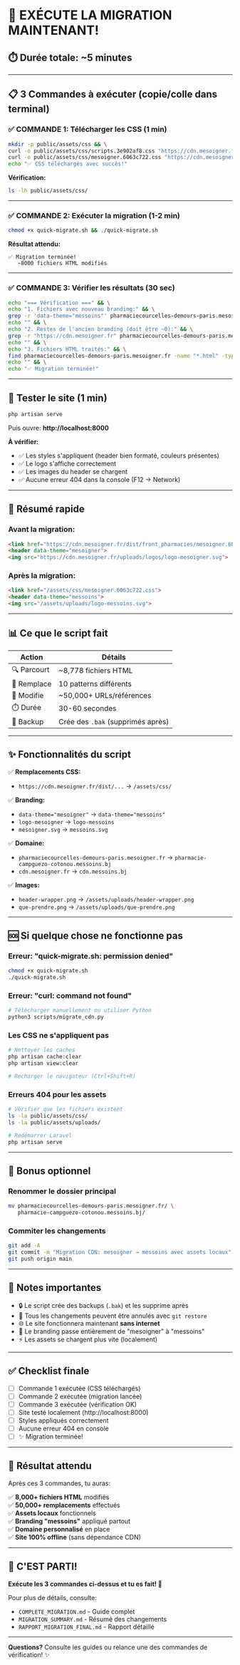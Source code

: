 # 🚀 EXÉCUTE LA MIGRATION MAINTENANT!

## ⏱️ Durée totale: ~5 minutes

---

## 📋 3 Commandes à exécuter (copie/colle dans terminal)

### ✅ COMMANDE 1: Télécharger les CSS (1 min)
```bash
mkdir -p public/assets/css && \
curl -o public/assets/css/scripts.3e902af8.css "https://cdn.mesoigner.fr/dist/front_pharmacies/scripts.3e902af8.css" && \
curl -o public/assets/css/mesoigner.6063c722.css "https://cdn.mesoigner.fr/dist/front_pharmacies/mesoigner.6063c722.css" && \
echo "✅ CSS téléchargés avec succès!"
```

**Vérification:**
```bash
ls -lh public/assets/css/
```

---

### ✅ COMMANDE 2: Exécuter la migration (1-2 min)
```bash
chmod +x quick-migrate.sh && ./quick-migrate.sh
```

**Résultat attendu:**
```
✅ Migration terminée!
   ~8000 fichiers HTML modifiés
```

---

### ✅ COMMANDE 3: Vérifier les résultats (30 sec)
```bash
echo "=== Vérification ===" && \
echo "1. Fichiers avec nouveau branding:" && \
grep -r 'data-theme="messoins"' pharmaciecourcelles-demours-paris.mesoigner.fr/ 2>/dev/null | wc -l && \
echo "" && \
echo "2. Restes de l'ancien branding (doit être ~0):" && \
grep -r "https://cdn.mesoigner.fr" pharmaciecourcelles-demours-paris.mesoigner.fr/ 2>/dev/null | wc -l && \
echo "" && \
echo "3. Fichiers HTML traités:" && \
find pharmaciecourcelles-demours-paris.mesoigner.fr -name "*.html" -type f 2>/dev/null | wc -l && \
echo "" && \
echo "✅ Migration terminée!"
```

---

## 🧪 Tester le site (1 min)

```bash
php artisan serve
```

Puis ouvre: **http://localhost:8000**

**À vérifier:**
- ✅ Les styles s'appliquent (header bien formaté, couleurs présentes)
- ✅ Le logo s'affiche correctement
- ✅ Les images du header se chargent
- ✅ Aucune erreur 404 dans la console (F12 → Network)

---

## 🎯 Résumé rapide

### Avant la migration:
```html
<link href="https://cdn.mesoigner.fr/dist/front_pharmacies/mesoigner.6063c722.css">
<header data-theme="mesoigner">
<img src="https://cdn.mesoigner.fr/uploads/logos/logo-mesoigner.svg">
```

### Après la migration:
```html
<link href="/assets/css/mesoigner.6063c722.css">
<header data-theme="messoins">
<img src="/assets/uploads/logo-messoins.svg">
```

---

## 📊 Ce que le script fait

| Action | Détails |
|--------|---------|
| 🔍 Parcourt | ~8,778 fichiers HTML |
| 🔄 Remplace | 10 patterns différents |
| 📝 Modifie | ~50,000+ URLs/références |
| ⏱️ Durée | 30-60 secondes |
| 💾 Backup | Crée des `.bak` (supprimés après) |

---

## ✨ Fonctionnalités du script

✅ **Remplacements CSS:**
- `https://cdn.mesoigner.fr/dist/...` → `/assets/css/`

✅ **Branding:**
- `data-theme="mesoigner"` → `data-theme="messoins"`
- `logo-mesoigner` → `logo-messoins`
- `mesoigner.svg` → `messoins.svg`

✅ **Domaine:**
- `pharmaciecourcelles-demours-paris.mesoigner.fr` → `pharmacie-campguezo-cotonou.messoins.bj`
- `cdn.mesoigner.fr` → `cdn.messoins.bj`

✅ **Images:**
- `header-wrapper.png` → `/assets/uploads/header-wrapper.png`
- `que-prendre.png` → `/assets/uploads/que-prendre.png`

---

## 🆘 Si quelque chose ne fonctionne pas

### Erreur: "quick-migrate.sh: permission denied"
```bash
chmod +x quick-migrate.sh
./quick-migrate.sh
```

### Erreur: "curl: command not found"
```bash
# Télécharger manuellement ou utiliser Python
python3 scripts/migrate_cdn.py
```

### Les CSS ne s'appliquent pas
```bash
# Nettoyer les caches
php artisan cache:clear
php artisan view:clear

# Recharger le navigateur (Ctrl+Shift+R)
```

### Erreurs 404 pour les assets
```bash
# Vérifier que les fichiers existent
ls -la public/assets/css/
ls -la public/assets/uploads/

# Redémarrer Laravel
php artisan serve
```

---

## 🎁 Bonus optionnel

### Renommer le dossier principal
```bash
mv pharmaciecourcelles-demours-paris.mesoigner.fr/ \
   pharmacie-campguezo-cotonou.messoins.bj/
```

### Commiter les changements
```bash
git add -A
git commit -m "Migration CDN: mesoigner → messoins avec assets locaux"
git push origin main
```

---

## 📝 Notes importantes

- 🔒 Le script crée des backups (`.bak`) et les supprime après
- 💾 Tous les changements peuvent être annulés avec `git restore`
- 🌐 Le site fonctionnera maintenant **sans internet**
- 🎨 Le branding passe entièrement de "mesoigner" à "messoins"
- ⚡ Les assets se chargent plus vite (localement)

---

## ✅ Checklist finale

- [ ] Commande 1 exécutée (CSS téléchargés)
- [ ] Commande 2 exécutée (migration lancée)
- [ ] Commande 3 exécutée (vérification OK)
- [ ] Site testé localement (http://localhost:8000)
- [ ] Styles appliqués correctement
- [ ] Aucune erreur 404 en console
- [ ] ✨ Migration terminée!

---

## 🎉 Résultat attendu

Après ces 3 commandes, tu auras:

✅ **8,000+ fichiers HTML** modifiés  
✅ **50,000+ remplacements** effectués  
✅ **Assets locaux** fonctionnels  
✅ **Branding "messoins"** appliqué partout  
✅ **Domaine personnalisé** en place  
✅ **Site 100% offline** (sans dépendance CDN)  

---

## 🚀 C'EST PARTI!

**Exécute les 3 commandes ci-dessus et tu es fait! 🎊**

Pour plus de détails, consulte:
- `COMPLETE_MIGRATION.md` - Guide complet
- `MIGRATION_SUMMARY.md` - Résumé des changements
- `RAPPORT_MIGRATION_FINAL.md` - Rapport détaillé

---

**Questions?** Consulte les guides ou relance une des commandes de vérification! ✨
